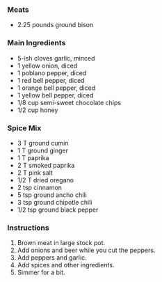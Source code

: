 ### Meats

- 2.25 pounds ground bison

### Main Ingredients

- 5-ish cloves garlic, minced
- 1 yellow onion, diced
- 1 poblano pepper, diced
- 1 red bell pepper, diced
- 1 orange bell pepper, diced
- 1 yellow bell pepper, diced
- 1/8 cup semi-sweet chocolate chips
- 1/2 cup honey

### Spice Mix

- 3 T ground cumin
- 1 T ground ginger
- 1 T paprika
- 2 T smoked paprika
- 2 T pink salt
- 1/2 T dried oregano
- 2 tsp cinnamon
- 5 tsp ground ancho chili
- 3 tsp ground chipotle chili
- 1/2 tsp ground black pepper

### Instructions

1. Brown meat in large stock pot.
2. Add onions and beer while you cut the peppers.
3. Add peppers and garlic.
4. Add spices and other ingredients.
5. Simmer for a bit.

